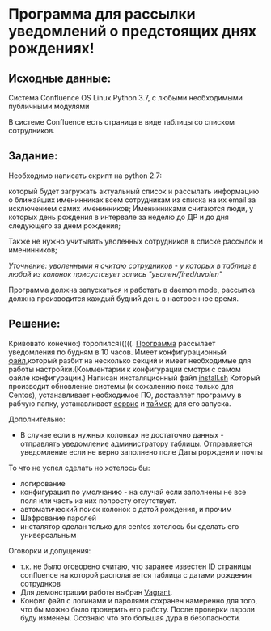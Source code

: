 # Программа для  рассылки уведомлений о предстоящих днях рождениях!
## Исходные данные:
Система Confluence
OS Linux
Python 3.7, с любыми необходимыми публичными модулями

В системе Confluence есть страница в виде таблицы со списком сотрудников.
## Задание:
Необходимо написать скрипт на python 2.7:

который будет загружать актуальный список и рассылать информацию о ближайших именинниках всем сотрудникам из списка на их email за исключением самих именинников;
Именинниками считаются люди, у которых день рождения в интервале за неделю до ДР и до дня следующего за днем рождения;

Также не нужно учитывать уволенных сотрудников в списке рассылок и именинников;

_Уточнение: уволенными я считаю сотрудников - у которых в таблице в любой из колонок присустсвует запись "уволен/fired/uvolen"_

Программа должна запускаться и работать в daemon mode, рассылка должна производится каждый будний день в настроенное время.
## Решение:
Кривовато конечно:) торопился(((((. 
[Программа](sendmail.py) рассылает уведомления по будням в 10 часов. Имеет конфигурационный [файл](config.conf),который разбит на несколько секций  и имеет необходимые для работы настройки.(Комментарии к конфигурации смотри с самом файле конфигурации.) 
Написан инсталяционный файл [install.sh](install.sh) Который производит обновление системы (к сожалению пока только для Centos), устанавливает необходимое ПО, доставляет программу в рабчую папку, устанавливает [сервис](mailsender.service) и [таймер](mailsender.timer) для его запуска.


Дополнительно:
 - В случае если в нужных колонках не достаточно данных - отправлять уведомление администратору таблицы. Отправляется уведомление если не верно заполнено поле Даты рорждени и почты

То что не успел сделать но хотелось бы:
- логирование
- конфигурация по умолчанию - на случай если заполнены не все поля или часть из них попросту отсутствует.
- автоматический поиск  колонок с датой рождения, и прочим
- Шафрование паролей
- инсталятор сделан только для centos хотелось бы сделать его универсальным

Оговорки и допущения:
- т.к. не было оговорено считаю, что заранее известен ID  страницы confluence на которой располагается таблица с датами рождения сотруднков
- Для демонстрации работы выбран [Vagrant](Vagrantfile).
- Конфиг файл с логинами и паролями сохранен намеренно для того, что бы можно было проверить его работу. После проверки  пароли буду изменеы. Осознаю что это большая дура в безопасности.
